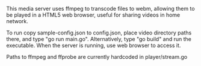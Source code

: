 This media server uses ffmpeg to transcode files to webm, allowing
them to be played in a HTML5 web browser, useful for sharing videos
in home network.

To run copy sample-config.json to config.json, place video directory paths there,
and type "go run main.go".
Alternatively, type "go build" and run the executable.
When the server is running, use web browser to access it.

Paths to ffmpeg and ffprobe are currently hardcoded in player/stream.go
